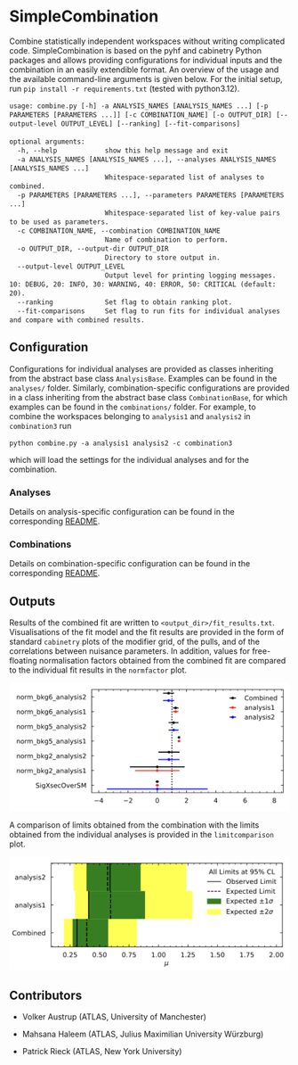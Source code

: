 # SimpleCombination

Combine statistically independent workspaces without writing complicated code. SimpleCombination is based on the pyhf and cabinetry Python packages and allows providing configurations for individual inputs and the combination in an easily extendible format. An overview of the usage and the available command-line arguments is given below. For the initial setup, run `pip install -r requirements.txt` (tested with python3.12).

```
usage: combine.py [-h] -a ANALYSIS_NAMES [ANALYSIS_NAMES ...] [-p PARAMETERS [PARAMETERS ...]] [-c COMBINATION_NAME] [-o OUTPUT_DIR] [--output-level OUTPUT_LEVEL] [--ranking] [--fit-comparisons]

optional arguments:
  -h, --help            show this help message and exit
  -a ANALYSIS_NAMES [ANALYSIS_NAMES ...], --analyses ANALYSIS_NAMES [ANALYSIS_NAMES ...]
                        Whitespace-separated list of analyses to combined.
  -p PARAMETERS [PARAMETERS ...], --parameters PARAMETERS [PARAMETERS ...]
                        Whitespace-separated list of key-value pairs to be used as parameters.
  -c COMBINATION_NAME, --combination COMBINATION_NAME
                        Name of combination to perform.
  -o OUTPUT_DIR, --output-dir OUTPUT_DIR
                        Directory to store output in.
  --output-level OUTPUT_LEVEL
                        Output level for printing logging messages. 10: DEBUG, 20: INFO, 30: WARNING, 40: ERROR, 50: CRITICAL (default: 20).
  --ranking             Set flag to obtain ranking plot.
  --fit-comparisons     Set flag to run fits for individual analyses and compare with combined results.
```

## Configuration

Configurations for individual analyses are provided as classes inheriting from the abstract base class `AnalysisBase`. Examples can be found in the `analyses/` folder.
Similarly, combination-specific configurations are provided in a class inheriting from the abstract base class `CombinationBase`, for which examples can be found in the `combinations/` folder.
For example, to combine the workspaces belonging to `analysis1` and `analysis2` in `combination3` run

```
python combine.py -a analysis1 analysis2 -c combination3
```

which will load the settings for the individual analyses and for the combination.

### Analyses

Details on analysis-specific configuration can be found in the corresponding [README](analyses/README.md).


### Combinations

Details on combination-specific configuration can be found in the corresponding [README](combinations/README.md).

## Outputs

Results of the combined fit are written to `<output_dir>/fit_results.txt`. Visualisations of the fit model and the fit results are provided in the form of standard `cabinetry` plots of the modifier grid, of the pulls, and of the correlations between nuisance parameters. In addition, values for free-floating normalisation factors obtained from the combined fit are compared to the individual fit results in the `normfactor` plot.

![example of normfactor plot](test/examples/normfactors.png)

A comparison of limits obtained from the combination with the limits obtained from the individual analyses is provided in the `limitcomparison` plot.

![example of limit comparison plot](test/examples/limitcomparison.png)

## Contributors

- Volker Austrup (ATLAS, University of Manchester)

- Mahsana Haleem (ATLAS, Julius Maximilian University Würzburg)

- Patrick Rieck (ATLAS, New York University)
